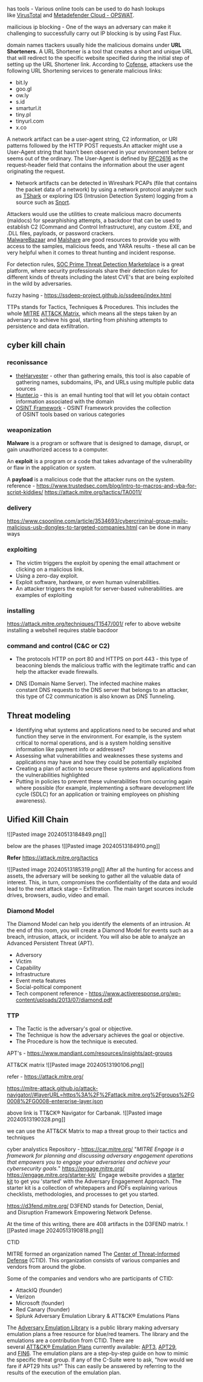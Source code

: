 has tools - Various online tools can be used to do hash lookups like [VirusTotal](https://www.virustotal.com/gui/) and [Metadefender Cloud - OPSWAT](https://metadefender.opswat.com/?lang=en).

mailicious ip blocking - One of the ways an adversary can make it challenging to successfully carry out IP blocking is by using Fast Flux.

domain names 
ttackers usually hide the malicious domains under **URL Shorteners.** A URL Shortener is a tool that creates a short and unique URL that will redirect to the specific website specified during the initial step of setting up the URL Shortener link. According to [Cofense](https://cofense.com/url-shorteners-fraudsters-friend/), attackers use the following URL Shortening services to generate malicious links: 
- bit.ly
- goo.gl
- ow.ly
- s.id
- smarturl.it
- tiny.pl
- tinyurl.com
- x.co

A network artifact can be a user-agent string, C2 information, or URI patterns followed by the HTTP POST requests.An attacker might use a User-Agent string that hasn’t been observed in your environment before or seems out of the ordinary. The User-Agent is defined by [RFC2616](https://datatracker.ietf.org/doc/html/rfc2616#page-145) as the request-header field that contains the information about the user agent originating the request.
- Network artifacts can be detected in Wireshark PCAPs (file that contains the packet data of a network) by using a network protocol analyzer such as [TShark](https://www.wireshark.org/docs/wsug_html_chunked/AppToolstshark.html) or exploring IDS (Intrusion Detection System) logging from a source such as [Snort](https://www.snort.org/).

Attackers would use the utilities to create malicious macro documents (maldocs) for spearphishing attempts, a backdoor that can be used to establish C2 (Command and Control Infrastructure), any custom .EXE, and .DLL files, payloads, or password crackers.
[MalwareBazaar](https://bazaar.abuse.ch/) and [Malshare](https://malshare.com/) are good resources to provide you with access to the samples, malicious feeds, and YARA results - these all can be very helpful when it comes to threat hunting and incident response. 

For detection rules, [SOC Prime Threat Detection Marketplace](https://tdm.socprime.com/) is a great platform, where security professionals share their detection rules for different kinds of threats including the latest CVE's that are being exploited in the wild by adversaries.

fuzzy hasing - https://ssdeep-project.github.io/ssdeep/index.html

TTPs stands for Tactics, Techniques & Procedures. This includes the whole [MITRE](https://attack.mitre.org/) [ATT&CK Matrix](https://attack.mitre.org/), which means all the steps taken by an adversary to achieve his goal, starting from phishing attempts to persistence and data exfiltration.


## cyber kill chain
### reconissance
- [theHarvester](https://github.com/laramies/theHarvester) - other than gathering emails, this tool is also capable of gathering names, subdomains, IPs, and URLs using multiple public data sources 
- [Hunter.io](https://hunter.io/) - this is  an email hunting tool that will let you obtain contact information associated with the domain
- [OSINT Framework](https://osintframework.com/) - OSINT Framework provides the collection of OSINT tools based on various categories
### weaponization
**Malware** is a program or software that is designed to damage, disrupt, or gain unauthorized access to a computer.

An **exploit** is a program or a code that takes advantage of the vulnerability or flaw in the application or system.

A **payload** is a malicious code that the attacker runs on the system.
reference - https://www.trustedsec.com/blog/intro-to-macros-and-vba-for-script-kiddies/
https://attack.mitre.org/tactics/TA0011/

### delivery 
https://www.csoonline.com/article/3534693/cybercriminal-group-mails-malicious-usb-dongles-to-targeted-companies.html
can be done in many ways

### exploiting
- The victim triggers the exploit by opening the email attachment or clicking on a malicious link.
- Using a zero-day exploit.
- Exploit software, hardware, or even human vulnerabilities. 
- An attacker triggers the exploit for server-based vulnerabilities.
are examples of exploiting 

### installing
https://attack.mitre.org/techniques/T1547/001/
refer to above website installing a webshell requires stable bacdoor


### command and control (C&C or C2)
- The protocols HTTP on port 80 and HTTPS on port 443 - this type of beaconing blends the malicious traffic with the legitimate traffic and can help the attacker evade firewalls.    
    
- DNS (Domain Name Server). The infected machine makes constant DNS requests to the DNS server that belongs to an attacker, this type of C2 communication is also known as DNS Tunneling.

## Threat modeling
- Identifying what systems and applications need to be secured and what function they serve in the environment. For example, is the system critical to normal operations, and is a system holding sensitive information like payment info or addresses?
- Assessing what vulnerabilities and weaknesses these systems and applications may have and how they could be potentially exploited
- Creating a plan of action to secure these systems and applications from the vulnerabilities highlighted
- Putting in policies to prevent these vulnerabilities from occurring again where possible (for example, implementing a software development life cycle (SDLC) for an application or training employees on phishing awareness).


## Uified Kill Chain
![[Pasted image 20240513184849.png]]

below are the phases
![[Pasted image 20240513184910.png]]

**Refer**
https://attack.mitre.org/tactics

![[Pasted image 20240513185319.png]]
After all the hunting for access and assets, the adversary will be seeking to gather all the valuable data of interest. This, in turn, compromises the confidentiality of the data and would lead to the next attack stage – Exfiltration. The main target sources include drives, browsers, audio, video and email.

### Diamond Model
The Diamond Model can help you identify the elements of an intrusion. At the end of this room, you will create a Diamond Model for events such as a breach, intrusion, attack, or incident. You will also be able to analyze an Advanced Persistent Threat (APT).
- Adversory
- Victim
- Capability
- Infrastructure
- Event meta features
- Social-poltical component
- Tech component
reference - https://www.activeresponse.org/wp-content/uploads/2013/07/diamond.pdf

### TTP
- The Tactic is the adversary's goal or objective.
- The Technique is how the adversary achieves the goal or objective.
- The Procedure is how the technique is executed.

APT's - https://www.mandiant.com/resources/insights/apt-groups

ATT&CK matrix
![[Pasted image 20240513190106.png]]

refer - https://attack.mitre.org/

https://mitre-attack.github.io/attack-navigator//#layerURL=https%3A%2F%2Fattack.mitre.org%2Fgroups%2FG0008%2FG0008-enterprise-layer.json

above link is TT&CK® Navigator for Carbanak.
![[Pasted image 20240513190328.png]]

we can use the ATT&CK Matrix to map a threat group to their tactics and techniques

cyber analystics Repository - https://car.mitre.org/
"_MITRE Engage is a framework for planning and discussing adversary engagement operations that empowers you to engage your adversaries and achieve your cybersecurity goals._"
https://engage.mitre.org/
https://engage.mitre.org/starter-kit/
 Engage website provides a [starter kit](https://engage.mitre.org/starter-kit/) to get you 'started' with the Adversary Engagement Approach. The starter kit is a collection of whitepapers and PDFs explaining various checklists, methodologies, and processes to get you started.


https://d3fend.mitre.org/
D3FEND stands for Detection, Denial, and Disruption Framework Empowering Network Defense. 

At the time of this writing, there are 408 artifacts in the D3FEND matrix.
![[Pasted image 20240513190818.png]]

CTID

MITRE formed an organization named The [Center of Threat-Informed Defense](https://mitre-engenuity.org/cybersecurity/center-for-threat-informed-defense/) (CTID). This organization consists of various companies and vendors from around the globe.

Some of the companies and vendors who are participants of CTID:

- AttackIQ (founder)
- Verizon
- Microsoft (founder)
- Red Canary (founder)
- Splunk
Adversary Emulation Library & ATT&CK® Emulations Plans

The [Adversary Emulation Library](https://medium.com/mitre-engenuity/introducing-the-all-new-adversary-emulation-plan-library-234b1d543f6b) is a public library making adversary emulation plans a free resource for blue/red teamers. The library and the emulations are a contribution from CTID. There are several [ATT&CK® Emulation Plans](https://github.com/center-for-threat-informed-defense/adversary_emulation_library) currently available: [APT3](https://attack.mitre.org/resources/adversary-emulation-plans/), [APT29](https://github.com/center-for-threat-informed-defense/adversary_emulation_library/tree/master/apt29), and [FIN6](https://github.com/center-for-threat-informed-defense/adversary_emulation_library/tree/master/fin6). The emulation plans are a step-by-step guide on how to mimic the specific threat group. If any of the C-Suite were to ask, "how would we fare if APT29 hits us?" This can easily be answered by referring to the results of the execution of the emulation plan.

